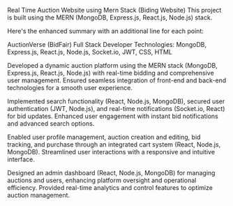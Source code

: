 Real Time Auction Website using Mern Stack (Biding Website) This project is built using the MERN (MongoDB, Express.js, React.js, Node.js) stack.

Here's the enhanced summary with an additional line for each point:

AuctionVerse (BidFair) Full Stack Developer Technologies: MongoDB, Express.js, React.js, Node.js, Socket.io, JWT, CSS, HTML

Developed a dynamic auction platform using the MERN stack (MongoDB, Express.js, React.js, Node.js) with real-time bidding and comprehensive user management. Ensured seamless integration of front-end and back-end technologies for a smooth user experience.

Implemented search functionality (React, Node.js, MongoDB), secured user authentication (JWT, Node.js), and real-time notifications (Socket.io, React) for bid updates. Enhanced user engagement with instant bid notifications and advanced search options.

Enabled user profile management, auction creation and editing, bid tracking, and purchase through an integrated cart system (React, Node.js, MongoDB). Streamlined user interactions with a responsive and intuitive interface.

Designed an admin dashboard (React, Node.js, MongoDB) for managing auctions and users, enhancing platform oversight and operational efficiency. Provided real-time analytics and control features to optimize auction management.
